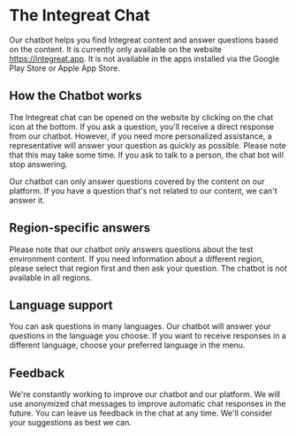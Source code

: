 # The Integreat Chat

Our chatbot helps you find Integreat content and answer questions based on the content. It is currently only available on the website https://integreat.app. It is not available in the apps installed via the Google Play Store or Apple App Store.

## How the Chatbot works

The Integreat chat can be opened on the website by clicking on the chat icon at the bottom. If you ask a question, you'll receive a direct response from our chatbot. However, if you need more personalized assistance, a representative will answer your question as quickly as possible. Please note that this may take some time. If you ask to talk to a person, the chat bot will stop answering.

Our chatbot can only answer questions covered by the content on our platform. If you have a question that's not related to our content, we can't answer it.

## Region-specific answers

Please note that our chatbot only answers questions about the test environment content. If you need information about a different region, please select that region first and then ask your question. The chatbot is not available in all regions.

## Language support

You can ask questions in many languages. Our chatbot will answer your questions in the language you choose. If you want to receive responses in a different language, choose your preferred language in the menu.

## Feedback

We're constantly working to improve our chatbot and our platform. We will use anonymized chat messages to improve automatic chat responses in the future. You can leave us feedback in the chat at any time. We'll consider your suggestions as best we can.
